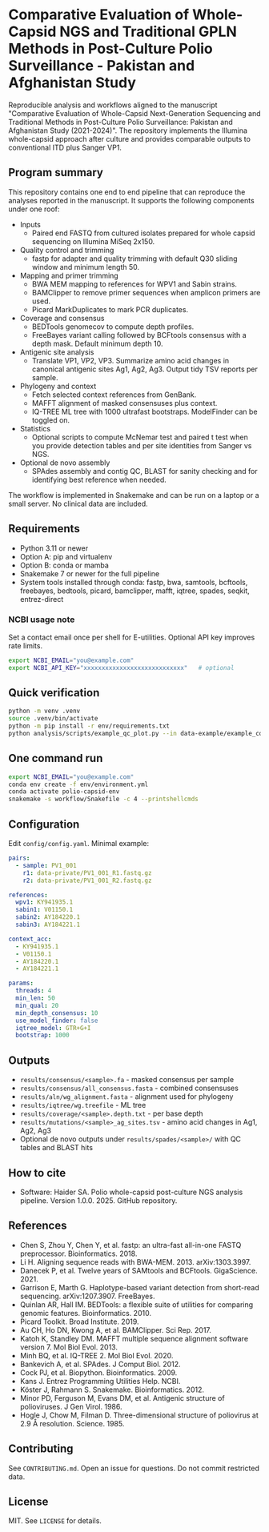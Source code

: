 # Comparative Evaluation of Whole-Capsid NGS and Traditional GPLN Methods in Post-Culture Polio Surveillance - Pakistan and Afghanistan Study

Reproducible analysis and workflows aligned to the manuscript "Comparative Evaluation of Whole-Capsid Next-Generation Sequencing and Traditional Methods in Post-Culture Polio Surveillance: Pakistan and Afghanistan Study (2021-2024)". The repository implements the Illumina whole-capsid approach after culture and provides comparable outputs to conventional ITD plus Sanger VP1.

## Program summary
This repository contains one end to end pipeline that can reproduce the analyses reported in the manuscript. It supports the following components under one roof:
- Inputs
  - Paired end FASTQ from cultured isolates prepared for whole capsid sequencing on Illumina MiSeq 2x150.
- Quality control and trimming
  - fastp for adapter and quality trimming with default Q30 sliding window and minimum length 50.
- Mapping and primer trimming
  - BWA MEM mapping to references for WPV1 and Sabin strains.
  - BAMClipper to remove primer sequences when amplicon primers are used.
  - Picard MarkDuplicates to mark PCR duplicates.
- Coverage and consensus
  - BEDTools genomecov to compute depth profiles.
  - FreeBayes variant calling followed by BCFtools consensus with a depth mask. Default minimum depth 10.
- Antigenic site analysis
  - Translate VP1, VP2, VP3. Summarize amino acid changes in canonical antigenic sites Ag1, Ag2, Ag3. Output tidy TSV reports per sample.
- Phylogeny and context
  - Fetch selected context references from GenBank.
  - MAFFT alignment of masked consensuses plus context.
  - IQ-TREE ML tree with 1000 ultrafast bootstraps. ModelFinder can be toggled on.
- Statistics
  - Optional scripts to compute McNemar test and paired t test when you provide detection tables and per site identities from Sanger vs NGS.
- Optional de novo assembly
  - SPAdes assembly and contig QC, BLAST for sanity checking and for identifying best reference when needed.

The workflow is implemented in Snakemake and can be run on a laptop or a small server. No clinical data are included.

## Requirements
- Python 3.11 or newer
- Option A: pip and virtualenv
- Option B: conda or mamba
- Snakemake 7 or newer for the full pipeline
- System tools installed through conda: fastp, bwa, samtools, bcftools, freebayes, bedtools, picard, bamclipper, mafft, iqtree, spades, seqkit, entrez-direct

### NCBI usage note
Set a contact email once per shell for E-utilities. Optional API key improves rate limits.
```bash
export NCBI_EMAIL="you@example.com"
export NCBI_API_KEY="xxxxxxxxxxxxxxxxxxxxxxxxxxxx"   # optional
```

## Quick verification
```bash
python -m venv .venv
source .venv/bin/activate
python -m pip install -r env/requirements.txt
python analysis/scripts/example_qc_plot.py --in data-example/example_counts.tsv --out results-example/example_plot.png
```

## One command run
```bash
export NCBI_EMAIL="you@example.com"
conda env create -f env/environment.yml
conda activate polio-capsid-env
snakemake -s workflow/Snakefile -c 4 --printshellcmds
```

## Configuration
Edit `config/config.yaml`. Minimal example:
```yaml
pairs:
  - sample: PV1_001
    r1: data-private/PV1_001_R1.fastq.gz
    r2: data-private/PV1_001_R2.fastq.gz

references:
  wpv1: KY941935.1
  sabin1: V01150.1
  sabin2: AY184220.1
  sabin3: AY184221.1

context_acc:
  - KY941935.1
  - V01150.1
  - AY184220.1
  - AY184221.1

params:
  threads: 4
  min_len: 50
  min_qual: 20
  min_depth_consensus: 10
  use_model_finder: false
  iqtree_model: GTR+G+I
  bootstrap: 1000
```

## Outputs
- `results/consensus/<sample>.fa` - masked consensus per sample
- `results/consensus/all_consensus.fasta` - combined consensuses
- `results/aln/wg_alignment.fasta` - alignment used for phylogeny
- `results/iqtree/wg.treefile` - ML tree
- `results/coverage/<sample>.depth.txt` - per base depth
- `results/mutations/<sample>_ag_sites.tsv` - amino acid changes in Ag1, Ag2, Ag3
- Optional de novo outputs under `results/spades/<sample>/` with QC tables and BLAST hits

## How to cite
- Software: Haider SA. Polio whole-capsid post-culture NGS analysis pipeline. Version 1.0.0. 2025. GitHub repository.

## References
- Chen S, Zhou Y, Chen Y, et al. fastp: an ultra-fast all-in-one FASTQ preprocessor. Bioinformatics. 2018.
- Li H. Aligning sequence reads with BWA-MEM. 2013. arXiv:1303.3997.
- Danecek P, et al. Twelve years of SAMtools and BCFtools. GigaScience. 2021.
- Garrison E, Marth G. Haplotype-based variant detection from short-read sequencing. arXiv:1207.3907. FreeBayes.
- Quinlan AR, Hall IM. BEDTools: a flexible suite of utilities for comparing genomic features. Bioinformatics. 2010.
- Picard Toolkit. Broad Institute. 2019.
- Au CH, Ho DN, Kwong A, et al. BAMClipper. Sci Rep. 2017.
- Katoh K, Standley DM. MAFFT multiple sequence alignment software version 7. Mol Biol Evol. 2013.
- Minh BQ, et al. IQ-TREE 2. Mol Biol Evol. 2020.
- Bankevich A, et al. SPAdes. J Comput Biol. 2012.
- Cock PJ, et al. Biopython. Bioinformatics. 2009.
- Kans J. Entrez Programming Utilities Help. NCBI.
- Köster J, Rahmann S. Snakemake. Bioinformatics. 2012.
- Minor PD, Ferguson M, Evans DM, et al. Antigenic structure of polioviruses. J Gen Virol. 1986.
- Hogle J, Chow M, Filman D. Three-dimensional structure of poliovirus at 2.9 Å resolution. Science. 1985.

## Contributing
See `CONTRIBUTING.md`. Open an issue for questions. Do not commit restricted data.

## License
MIT. See `LICENSE` for details.
